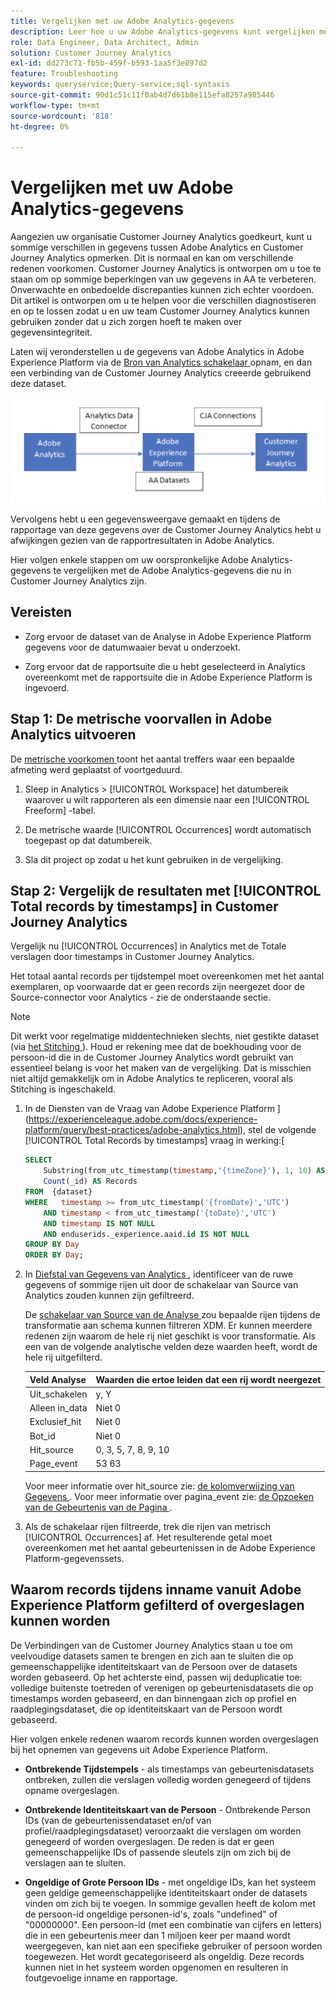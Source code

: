 ```yaml
---
title: Vergelijken met uw Adobe Analytics-gegevens
description: Leer hoe u uw Adobe Analytics-gegevens kunt vergelijken met gegevens in Customer Journey Analytics
role: Data Engineer, Data Architect, Admin
solution: Customer Journey Analytics
exl-id: dd273c71-fb5b-459f-b593-1aa5f3e897d2
feature: Troubleshooting
keywords: queryservice;Query-service;sql-syntaxis
source-git-commit: 90d1c51c11f0ab4d7d61b8e115efa8257a985446
workflow-type: tm+mt
source-wordcount: '818'
ht-degree: 0%

---
```


# Vergelijken met uw Adobe Analytics-gegevens

Aangezien uw organisatie Customer Journey Analytics goedkeurt, kunt u sommige verschillen in gegevens tussen Adobe Analytics en Customer Journey Analytics opmerken. Dit is normaal en kan om verschillende redenen voorkomen. Customer Journey Analytics is ontworpen om u toe te staan om op sommige beperkingen van uw gegevens in AA te verbeteren. Onverwachte en onbedoelde discrepanties kunnen zich echter voordoen. Dit artikel is ontworpen om u te helpen voor die verschillen diagnostiseren en op te lossen zodat u en uw team Customer Journey Analytics kunnen gebruiken zonder dat u zich zorgen hoeft te maken over gegevensintegriteit.

Laten wij veronderstellen u de gegevens van Adobe Analytics in Adobe Experience Platform via de [ Bron van Analytics schakelaar ](https://experienceleague.adobe.com/docs/experience-platform/sources/ui-tutorials/create/adobe-applications/analytics.html) opnam, en dan een verbinding van de Customer Journey Analytics creeerde gebruikend deze dataset.

![ de gegevensstroom van Adobe Analytics door de gegevensschakelaar aan Adobe Experience Platform en aan de Analyse van de Reis van de Klant gebruikend verbindingen CJA.](assets/compare.png)

Vervolgens hebt u een gegevensweergave gemaakt en tijdens de rapportage van deze gegevens over de Customer Journey Analytics hebt u afwijkingen gezien van de rapportresultaten in Adobe Analytics.

Hier volgen enkele stappen om uw oorspronkelijke Adobe Analytics-gegevens te vergelijken met de Adobe Analytics-gegevens die nu in Customer Journey Analytics zijn.

## Vereisten

* Zorg ervoor de dataset van de Analyse in Adobe Experience Platform gegevens voor de datumwaaier bevat u onderzoekt.

* Zorg ervoor dat de rapportsuite die u hebt geselecteerd in Analytics overeenkomt met de rapportsuite die in Adobe Experience Platform is ingevoerd.

## Stap 1: De metrische voorvallen in Adobe Analytics uitvoeren

De [ metrische voorkomen ](https://experienceleague.adobe.com/docs/analytics/components/metrics/occurrences.html) toont het aantal treffers waar een bepaalde afmeting werd geplaatst of voortgeduurd.

1. Sleep in Analytics > [!UICONTROL Workspace] het datumbereik waarover u wilt rapporteren als een dimensie naar een [!UICONTROL Freeform] -tabel.

1. De metrische waarde [!UICONTROL Occurrences] wordt automatisch toegepast op dat datumbereik.

1. Sla dit project op zodat u het kunt gebruiken in de vergelijking.

## Stap 2: Vergelijk de resultaten met [!UICONTROL Total records by timestamps] in Customer Journey Analytics

Vergelijk nu [!UICONTROL Occurrences] in Analytics met de Totale verslagen door timestamps in Customer Journey Analytics.

Het totaal aantal records per tijdstempel moet overeenkomen met het aantal exemplaren, op voorwaarde dat er geen records zijn neergezet door de Source-connector voor Analytics - zie de onderstaande sectie.

>[!NOTE]
>
>Dit werkt voor regelmatige middentechnieken slechts, niet gestikte dataset (via [ het Stitching ](/help/stitching/overview.md)). Houd er rekening mee dat de boekhouding voor de persoon-id die in de Customer Journey Analytics wordt gebruikt van essentieel belang is voor het maken van de vergelijking. Dat is misschien niet altijd gemakkelijk om in Adobe Analytics te repliceren, vooral als Stitching is ingeschakeld.

1. In de Diensten van de Vraag van Adobe Experience Platform ](https://experienceleague.adobe.com/docs/experience-platform/query/best-practices/adobe-analytics.html), stel de volgende [!UICONTROL Total Records by timestamps] vraag in werking:[

   ```sql
   SELECT
       Substring(from_utc_timestamp(timestamp,'{timeZone}'), 1, 10) AS Day,
       Count(_id) AS Records 
   FROM  {dataset}
   WHERE   timestamp >= from_utc_timestamp('{fromDate}','UTC')
       AND timestamp < from_utc_timestamp('{toDate}','UTC')
       AND timestamp IS NOT NULL
       AND enduserids._experience.aaid.id IS NOT NULL
   GROUP BY Day
   ORDER BY Day; 
   ```

1. In [ Diefstal van Gegevens van Analytics ](https://experienceleague.adobe.com/docs/analytics/export/analytics-data-feed/data-feed-contents/datafeeds-reference.html), identificeer van de ruwe gegevens of sommige rijen uit door de schakelaar van Source van Analytics zouden kunnen zijn gefiltreerd.

   De [ schakelaar van Source van de Analyse ](https://experienceleague.adobe.com/docs/experience-platform/sources/ui-tutorials/create/adobe-applications/analytics.html) zou bepaalde rijen tijdens de transformatie aan schema kunnen filtreren XDM. Er kunnen meerdere redenen zijn waarom de hele rij niet geschikt is voor transformatie. Als een van de volgende analytische velden deze waarden heeft, wordt de hele rij uitgefilterd.

   | Veld Analyse | Waarden die ertoe leiden dat een rij wordt neergezet |
   | --- | --- |
   | Uit_schakelen | y, Y |
   | Alleen in_data | Niet 0 |
   | Exclusief_hit | Niet 0 |
   | Bot_id | Niet 0 |
   | Hit_source | 0, 3, 5, 7, 8, 9, 10 |
   | Page_event | 53 63 |

   Voor meer informatie over hit\_source zie: [ de kolomverwijzing van Gegevens ](https://experienceleague.adobe.com/docs/analytics/export/analytics-data-feed/data-feed-contents/datafeeds-reference.html). Voor meer informatie over pagina\_event zie: [ de Opzoeken van de Gebeurtenis van de Pagina ](https://experienceleague.adobe.com/docs/analytics/export/analytics-data-feed/data-feed-contents/datafeeds-page-event.html).

1. Als de schakelaar rijen filtreerde, trek die rijen van metrisch [!UICONTROL Occurrences] af. Het resulterende getal moet overeenkomen met het aantal gebeurtenissen in de Adobe Experience Platform-gegevenssets.

## Waarom records tijdens inname vanuit Adobe Experience Platform gefilterd of overgeslagen kunnen worden

De Verbindingen van de Customer Journey Analytics [ ](/help/connections/create-connection.md) staan u toe om veelvoudige datasets samen te brengen en zich aan te sluiten die op gemeenschappelijke identiteitskaart van de Persoon over de datasets worden gebaseerd. Op het achterste eind, passen wij deduplicatie toe: volledige buitenste toetreden of verenigen op gebeurtenisdatasets die op timestamps worden gebaseerd, en dan binnengaan zich op profiel en raadplegingsdataset, die op identiteitskaart van de Persoon wordt gebaseerd.

Hier volgen enkele redenen waarom records kunnen worden overgeslagen bij het opnemen van gegevens uit Adobe Experience Platform.

* **Ontbrekende Tijdstempels** - als timestamps van gebeurtenisdatasets ontbreken, zullen die verslagen volledig worden genegeerd of tijdens opname overgeslagen.

* **Ontbrekende Identiteitskaart van de Persoon** - Ontbrekende Person IDs (van de gebeurtenissendataset en/of van profiel/raadplegingsdataset) veroorzaakt die verslagen om worden genegeerd of worden overgeslagen. De reden is dat er geen gemeenschappelijke IDs of passende sleutels zijn om zich bij de verslagen aan te sluiten.

* **Ongeldige of Grote Persoon IDs** - met ongeldige IDs, kan het systeem geen geldige gemeenschappelijke identiteitskaart onder de datasets vinden om zich bij te voegen. In sommige gevallen heeft de kolom met de persoon-id ongeldige personen-id&#39;s, zoals &quot;undefined&quot; of &quot;00000000&quot;. Een persoon-id (met een combinatie van cijfers en letters) die in een gebeurtenis meer dan 1 miljoen keer per maand wordt weergegeven, kan niet aan een specifieke gebruiker of persoon worden toegewezen. Het wordt gecategoriseerd als ongeldig. Deze records kunnen niet in het systeem worden opgenomen en resulteren in foutgevoelige inname en rapportage.
